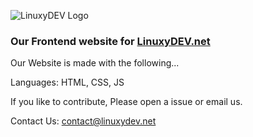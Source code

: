 ![LinuxyDEV Logo](https://gitlab.com/linuxy-dev/website/raw/master/assist/assists/LInuxyDEV_LOGO_BLUE.png)


### Our Frontend website for [LinuxyDEV.net](https://www.linuxydev.net)

Our Website is made with the following...

Languages: HTML, CSS, JS

If you like to contribute, Please open a issue or email us.

Contact Us: contact@linuxydev.net 
